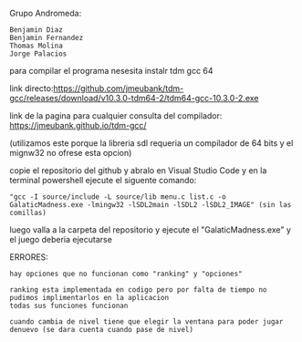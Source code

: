 
Grupo Andromeda:

	Benjamin Diaz
	Benjamin Fernandez
	Thomas Molina
	Jorge Palacios


para compilar el programa nesesita instalr tdm gcc 64 

link directo:https://github.com/jmeubank/tdm-gcc/releases/download/v10.3.0-tdm64-2/tdm64-gcc-10.3.0-2.exe

link de la pagina para cualquier consulta del compilador: https://jmeubank.github.io/tdm-gcc/

(utilizamos este porque la libreria sdl requeria un compilador de 64 bits y el mignw32 no ofrese esta opcion)


copie el repositorio del github y abralo en Visual Studio Code y en la terminal powershell ejecute el siguente comando:

 	"gcc -I source/include -L source/lib menu.c list.c -o GalaticMadness.exe -lmingw32 -lSDL2main -lSDL2 -lSDL2_IMAGE" (sin las comillas)

luego valla a la carpeta del repositorio y ejecute el "GalaticMadness.exe" y el juego deberia ejecutarse


ERRORES:
	
	hay opciones que no funcionan como "ranking" y "opciones"
	
	ranking esta implementada en codigo pero por falta de tiempo no pudimos implimentarlos en la aplicacion
	todas sus funciones funcionan

	cuando cambia de nivel tiene que elegir la ventana para poder jugar denuevo (se dara cuenta cuando pase de nivel)

	


